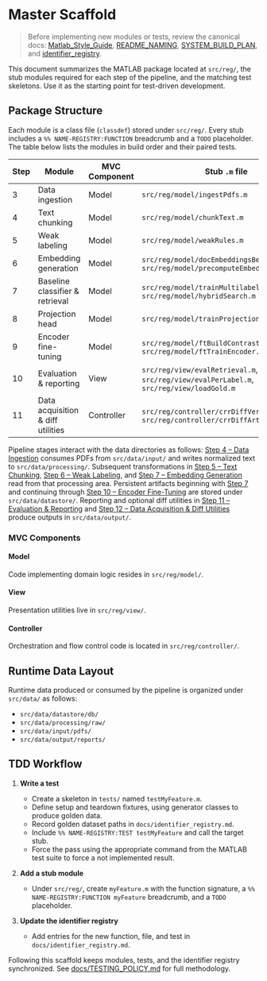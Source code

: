 # Master Scaffold

> Before implementing new modules or tests, review the canonical docs:
> [Matlab_Style_Guide](Matlab_Style_Guide.md), [README_NAMING](README_NAMING.md),
> [SYSTEM_BUILD_PLAN](SYSTEM_BUILD_PLAN.md), and [identifier_registry](identifier_registry.md).

This document summarizes the MATLAB package located at `src/reg/`, the stub modules required for each step of the pipeline, and the matching test skeletons. Use it as the starting point for test-driven development.

## Package Structure

Each module is a class file (`classdef`) stored under `src/reg/`. Every stub includes a `%% NAME-REGISTRY:FUNCTION` breadcrumb and a `TODO` placeholder. The table below lists the modules in build order and their paired tests.

| Step | Module | MVC Component | Stub `.m` file | Test skeleton(s) |
|------|--------|---------------|----------------|------------------|
| 3 | Data ingestion | Model | `src/reg/model/ingestPdfs.m` | `tests/reg/model/testPdfIngest.m`, `tests/reg/model/testIngestAndChunk.m` |
| 4 | Text chunking | Model | `src/reg/model/chunkText.m` | `tests/reg/model/testIngestAndChunk.m` |
| 5 | Weak labeling | Model | `src/reg/model/weakRules.m` | `tests/reg/model/testRulesAndModel.m` |
| 6 | Embedding generation | Model | `src/reg/model/docEmbeddingsBertGpu.m`, `src/reg/model/precomputeEmbeddings.m` | `tests/reg/model/testFeatures.m` |
| 7 | Baseline classifier & retrieval | Model | `src/reg/model/trainMultilabel.m`, `src/reg/model/hybridSearch.m` | `tests/reg/model/testRegressionMetricsSimulated.m`, `tests/reg/model/testHybridSearch.m` |
| 8 | Projection head | Model | `src/reg/model/trainProjectionHead.m` | `tests/reg/model/testProjectionHeadSimulated.m`, `tests/reg/model/testProjectionAutoloadPipeline.m` |
| 9 | Encoder fine-tuning | Model | `src/reg/model/ftBuildContrastiveDataset.m`, `src/reg/model/ftTrainEncoder.m` | `tests/reg/model/testFineTuneSmoke.m`, `tests/reg/model/testFineTuneResume.m` |
| 10 | Evaluation & reporting | View | `src/reg/view/evalRetrieval.m`, `src/reg/view/evalPerLabel.m`, `src/reg/view/loadGold.m` | `tests/reg/view/testMetricsExpectedJson.m`, `tests/reg/view/testGoldMetrics.m`, `tests/reg/view/testReportArtifact.m` |
| 11 | Data acquisition & diff utilities | Controller | `src/reg/controller/crrDiffVersions.m`, `src/reg/controller/crrDiffArticles.m` | `tests/reg/controller/testFetchers.m` |

Pipeline stages interact with the data directories as follows: [Step&nbsp;4 – Data Ingestion](SYSTEM_BUILD_PLAN.md#4-data-ingestion-module) consumes PDFs from `src/data/input/` and writes normalized text to `src/data/processing/`. Subsequent transformations in [Step&nbsp;5 – Text Chunking](SYSTEM_BUILD_PLAN.md#5-text-chunking-module), [Step&nbsp;6 – Weak Labeling](SYSTEM_BUILD_PLAN.md#6-weak-labeling-module), and [Step&nbsp;7 – Embedding Generation](SYSTEM_BUILD_PLAN.md#7-embedding-generation-module) read from that processing area. Persistent artifacts beginning with [Step&nbsp;7](SYSTEM_BUILD_PLAN.md#7-embedding-generation-module) and continuing through [Step&nbsp;10 – Encoder Fine-Tuning](SYSTEM_BUILD_PLAN.md#10-encoder-fine-tuning-workflow) are stored under `src/data/datastore/`. Reporting and optional diff utilities in [Step&nbsp;11 – Evaluation & Reporting](SYSTEM_BUILD_PLAN.md#11-evaluation--reporting) and [Step&nbsp;12 – Data Acquisition & Diff Utilities](SYSTEM_BUILD_PLAN.md#12-data-acquisition--diff-utilities-optional) produce outputs in `src/data/output/`.

### MVC Components

#### Model
Code implementing domain logic resides in `src/reg/model/`.

#### View
Presentation utilities live in `src/reg/view/`.

#### Controller
Orchestration and flow control code is located in `src/reg/controller/`.

## Runtime Data Layout

Runtime data produced or consumed by the pipeline is organized under `src/data/` as follows:

- `src/data/datastore/db/`
- `src/data/processing/raw/`
- `src/data/input/pdfs/`
- `src/data/output/reports/`

## TDD Workflow

1. **Write a test**
   - Create a skeleton in `tests/` named `testMyFeature.m`.
   - Define setup and teardown fixtures, using generator classes to produce golden data.
   - Record golden dataset paths in `docs/identifier_registry.md`.
   - Include `%% NAME-REGISTRY:TEST testMyFeature` and call the target stub.
   - Force the pass using the appropriate command from the MATLAB test suite to force a not implemented result.

2. **Add a stub module**
   - Under `src/reg/`, create `myFeature.m` with the function signature, a `%% NAME-REGISTRY:FUNCTION myFeature` breadcrumb, and a `TODO` placeholder.

3. **Update the identifier registry**
   - Add entries for the new function, file, and test in `docs/identifier_registry.md`.


Following this scaffold keeps modules, tests, and the identifier registry synchronized. See [docs/TESTING_POLICY.md](TESTING_POLICY.md) for full methodology.
